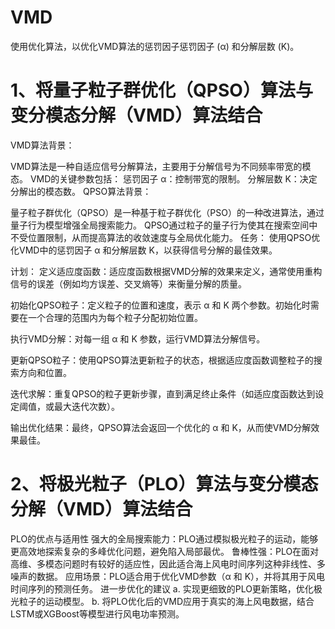 # VMD
使用优化算法，以优化VMD算法的惩罚因子惩罚因子 (α) 和分解层数 (K)。


# 1、将量子粒子群优化（QPSO）算法与变分模态分解（VMD）算法结合

VMD算法背景：

VMD算法是一种自适应信号分解算法，主要用于分解信号为不同频率带宽的模态。 VMD的关键参数包括： 惩罚因子 α：控制带宽的限制。 分解层数 K：决定分解出的模态数。 QPSO算法背景：

量子粒子群优化（QPSO）是一种基于粒子群优化（PSO）的一种改进算法，通过量子行为模型增强全局搜索能力。 QPSO通过粒子的量子行为使其在搜索空间中不受位置限制，从而提高算法的收敛速度与全局优化能力。 任务： 使用QPSO优化VMD中的惩罚因子 α 和分解层数 K，以获得信号分解的最佳效果。

计划： 定义适应度函数：适应度函数根据VMD分解的效果来定义，通常使用重构信号的误差（例如均方误差、交叉熵等）来衡量分解的质量。

初始化QPSO粒子：定义粒子的位置和速度，表示 α 和 K 两个参数。初始化时需要在一个合理的范围内为每个粒子分配初始位置。

执行VMD分解：对每一组 α 和 K 参数，运行VMD算法分解信号。

更新QPSO粒子：使用QPSO算法更新粒子的状态，根据适应度函数调整粒子的搜索方向和位置。

迭代求解：重复QPSO的粒子更新步骤，直到满足终止条件（如适应度函数达到设定阈值，或最大迭代次数）。

输出优化结果：最终，QPSO算法会返回一个优化的 α 和 K，从而使VMD分解效果最佳。


# 2、将极光粒子（PLO）算法与变分模态分解（VMD）算法结合
PLO的优点与适用性
强大的全局搜索能力：PLO通过模拟极光粒子的运动，能够更高效地探索复杂的多峰优化问题，避免陷入局部最优。
鲁棒性强：PLO在面对高维、多模态问题时有较好的适应性，因此适合海上风电时间序列这种非线性、多噪声的数据。
应用场景：PLO适合用于优化VMD参数（α 和 K），并将其用于风电时间序列的预测任务。
进一步优化的建议
a. 实现更细致的PLO更新策略，优化极光粒子的运动模型。
b. 将PLO优化后的VMD应用于真实的海上风电数据，结合LSTM或XGBoost等模型进行风电功率预测。
